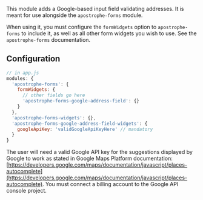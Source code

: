 This module adds a Google-based input field validating addresses. It is meant for use alongside the `apostrophe-forms` module.

When using it, you must configure the `formWidgets` option to `apostrophe-forms` to include it, as well as all other form widgets you wish to use. See the `apostrophe-forms` documentation.

## Configuration

```javascript
// in app.js
modules: {
  'apostrophe-forms': {
    formWidgets: {
      // other fields go here
      'apostrophe-forms-google-address-field': {}
    }
  },
  'apostrophe-forms-widgets': {},
  'apostrophe-forms-google-address-field-widgets': {
    googleApiKey: 'validGoogleApiKeyHere' // mandatory
  }
}
```

The user will need a valid Google API key for the suggestions displayed by Google to work as stated in Google Maps Platform documentation: [https://developers.google.com/maps/documentation/javascript/places-autocomplete](https://developers.google.com/maps/documentation/javascript/places-autocomplete). You must connect a billing account to the Google API console project.
